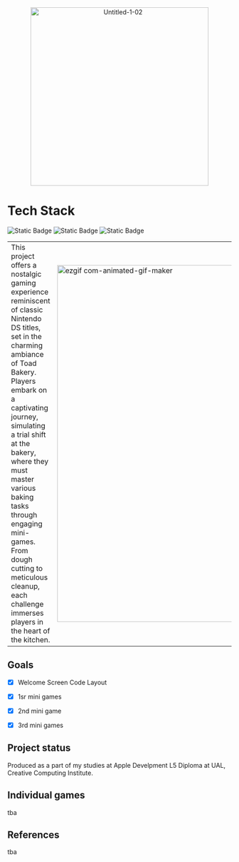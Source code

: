 <div align="center">
  <img src="https://github.com/makikooni/trialshift/assets/92479890/42a58437-f85b-4f17-b1a9-df804a414ff8" alt="Untitled-1-02" width="400">
</div>

# Tech Stack
![Static Badge](https://img.shields.io/badge/Swift-FA7343?style=for-the-badge&logo=swift&logoColor=white)
![Static Badge](https://img.shields.io/badge/Xcode-007ACC?style=for-the-badge&logo=Xcode&logoColor=white)
![Static Badge](https://img.shields.io/badge/iOS-000000?style=for-the-badge&logo=ios&logoColor=white)

<table>
  <tr>
    <td>
      This project offers a nostalgic gaming experience reminiscent of classic Nintendo DS titles, set in the charming ambiance of Toad Bakery. Players embark on a captivating journey, simulating a trial shift at the bakery, where they must master various baking tasks through engaging mini-games. From dough cutting to meticulous cleanup, each challenge immerses players in the heart of the kitchen.
    </td>
    <td>
      <img src="https://github.com/user-attachments/assets/d83554f2-fa22-4b74-a63d-77b0cc483b67" alt="ezgif com-animated-gif-maker" width="800">
    </td>
  </tr>
</table>


## Goals
- [x] Welcome Screen Code Layout
- [x] 1sr mini games
- [x] 2nd mini game
- [x] 3rd mini games


## Project status
Produced as a part of my studies at Apple Develpment L5 Diploma at UAL, Creative Computing Institute. 

## Individual games
tba

## References
tba
